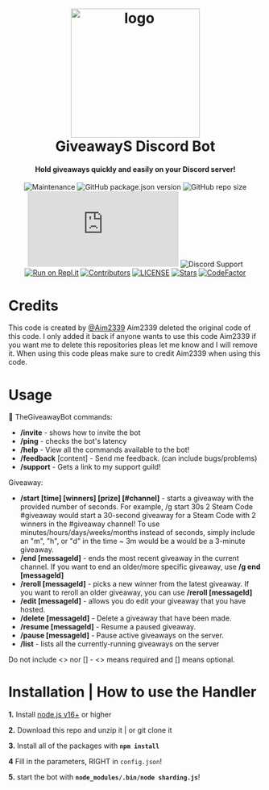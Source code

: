 <h1 align="center">

<img src="https://images-ext-1.discordapp.net/external/t_gCzO58AOb2eZ_Xjrnt3cBlqdu0-QWELoIrFH-D9_E/%3Fsize%3D2048/https/cdn.discordapp.com/avatars/1037359071818432512/dd0a60d9f487adf703022cdbe1d06772.webp" alt="logo" width="256"/>
<br/>
GiveawayS Discord Bot
</h1>

<h4 align="center">Hold giveaways quickly and easily on your Discord server!
</h4>

<div align="center">

![Maintenance](https://img.shields.io/maintenance/yes/2022?style=plastic)
![GitHub package.json version](https://img.shields.io/github/package-json/v/AnthonyVanTonder/GiveawayS-Discord-Bot)
![GitHub repo size](https://img.shields.io/github/repo-size/AnthonyVanTonder/GiveawayS-Discord-Bot)
![GitHub package.json dependency version (prod)](https://img.shields.io/github/package-json/dependency-version/AnthonyVanTonder/GiveawayS-Discord-Bot/discord.js)
![Discord Support](https://img.shields.io/discord/889487066440818690?label=Discord%20Support&labelColor=FFFFF&style=plastic&logo=Discord&link=https://discord.gg/ZAzGRFTv59&link=https://discord.gg/ZAzGRFTv59)
[![Run on Repl.it](https://repl.it/badge/github/AnthonyVanTonder/GiveawayS-Discord-Bot)](https://repl.it/github/AnthonyVanTonder/GiveawayS-Discord-Bot)
[![Contributors](https://img.shields.io/github/contributors/AnthonyVanTonder/GiveawayS-Discord-Bot?label=Contributors&color=yellow)](https://github.com/AnthonyVanTonder/GiveawayS-Discord-Bot/graphs/contributors)
[![LICENSE](https://img.shields.io/github/license/AnthonyVanTonder/GiveawayS-Discord-Bot?label=License&color=blueviolet)](https://github.com/AnthonyVanTonder/GiveawayS-Discord-Bot/blob/main/LICENSE)
[![Stars](https://img.shields.io/github/stars/AnthonyVanTonder/GiveawayS-Discord-Bot.svg)](https://github.com/AnthonyVanTonder/GiveawayS-Discord-Bot/stargazers)
[![CodeFactor](https://www.codefactor.io/repository/github/anthonyvantonder/giveaways-discord-bot/badge)](https://www.codefactor.io/repository/github/anthonyvantonder/giveaways-discord-bot)


</div>

# Credits

This code is created by [@Aim2339](https://github.com/Aim2339) Aim2339 deleted the original code of this code. I only added it back if anyone wants to use this code Aim2339 if you want me to delete this repositories pleas let me know and I will remove it. When using this code pleas make sure to credit Aim2339 when using this code.

# Usage

🎉 TheGiveawayBot commands:

- **/invite** - shows how to invite the bot
- **/ping** - checks the bot's latency
- **/help** - View all the commands available to the bot!
- **/feedback** [content] - Send me feedback. (can include bugs/problems)
- **/support** - Gets a link to my support guild!

Giveaway:

- **/start [time] [winners] [prize] [#channel]** - starts a giveaway with the provided number of seconds. For example, /g start 30s 2 Steam Code #giveaway would start a 30-second giveaway for a Steam Code with 2 winners in the #giveaway channel! To use minutes/hours/days/weeks/months instead of seconds, simply include an "m", "h", or "d" in the time ~ 3m would be a would be a 3-minute giveaway.
- **/end [messageId]** - ends the most recent giveaway in the current channel. If you want to end an older/more specific giveaway, use **/g end [messageId]**
- **/reroll [messageId]** - picks a new winner from the latest giveaway. If you want to reroll an older giveaway, you can use **/reroll [messageId]**
- **/edit [messageId]** - allows you do edit your giveaway that you have hosted.
- **/delete [messageId]** - Delete a giveaway that have been made.
- **/resume [messageId]** - Resume a paused giveaway.
- **/pause [messageId]** - Pause active giveaways on the server.
- **/list** - lists all the currently-running giveaways on the server

Do not include <> nor [] - <> means required and [] means optional.

# Installation | How to use the Handler

 **1.** Install [node.js v16+](https://nodejs.org/) or higher

 **2.** Download this repo and unzip it    |    or git clone it

 **3.** Install all of the packages with **`npm install`**
 
 **4** Fill in the parameters, RIGHT in `config.json`!

 **5.** start the bot with **`node_modules/.bin/node sharding.js`**!
